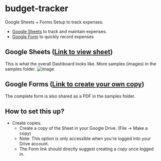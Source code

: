 # budget-tracker
Google Sheets + Forms Setup to track expenses. 
- [Google Sheets](https://docs.google.com/spreadsheets/d/12Q630oLWhAy5R4iSeV7z0Vn2_A29hUs2Paa1Vy366G8/edit?usp=sharing) to track and maintain expenses.
- [Google Form](https://forms.gle/qv7exAAjpoPArwSLA) to quickly record expenses

## Google Sheets ([Link to view sheet](https://docs.google.com/spreadsheets/d/12Q630oLWhAy5R4iSeV7z0Vn2_A29hUs2Paa1Vy366G8/edit?usp=sharing))
This is what the overall Dashboard looks like. More samples (images) in the samples folder.
![image](https://user-images.githubusercontent.com/29622482/185658089-6b46b98d-db95-4ffe-a303-f7c6e11ee3de.png)

## Google Forms ([Link to create your own copy](https://docs.google.com/forms/d/1LItRoOCaWcpeu9V9pvstDGgRlJ2LVh9vLe9Zgwe-p7o/copy))
The complete form is also shared as a PDF in the samples folder.

## How to set this up?
* Create copies.
  * Create a copy of the Sheet in your Google Drive. (File -> Make a copy)
  * Note: This option is only accessible when you're logged into your Drive account.
  * The Form link should directly suggest creating a copy once logged in.
